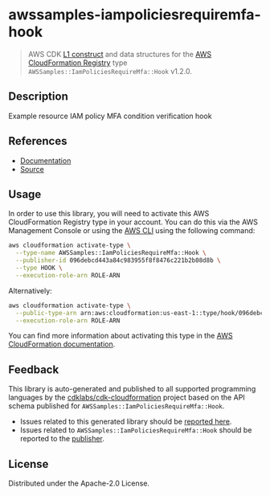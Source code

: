 # awssamples-iampoliciesrequiremfa-hook

> AWS CDK [L1 construct] and data structures for the [AWS CloudFormation Registry] type `AWSSamples::IamPoliciesRequireMfa::Hook` v1.2.0.

[L1 construct]: https://docs.aws.amazon.com/cdk/latest/guide/constructs.html
[AWS CloudFormation Registry]: https://docs.aws.amazon.com/AWSCloudFormation/latest/UserGuide/registry.html

## Description

Example resource IAM policy MFA condition verification hook

## References

* [Documentation](https://github.com/aws-cloudformation/aws-cloudformation-samples/blob/main/hooks/python-hooks/cfn-hook-iam-policy-mfa-required/README.md)
* [Source](https://github.com/aws-cloudformation/aws-cloudformation-samples/tree/main/hooks/python-hooks/cfn-hook-iam-policy-mfa-required)

## Usage

In order to use this library, you will need to activate this AWS CloudFormation Registry type in your account. You can do this via the AWS Management Console or using the [AWS CLI](https://aws.amazon.com/cli/) using the following command:

```sh
aws cloudformation activate-type \
  --type-name AWSSamples::IamPoliciesRequireMfa::Hook \
  --publisher-id 096debcd443a84c983955f8f8476c221b2b08d8b \
  --type HOOK \
  --execution-role-arn ROLE-ARN
```

Alternatively:

```sh
aws cloudformation activate-type \
  --public-type-arn arn:aws:cloudformation:us-east-1::type/hook/096debcd443a84c983955f8f8476c221b2b08d8b/AWSSamples-IamPoliciesRequireMfa-Hook \
  --execution-role-arn ROLE-ARN
```

You can find more information about activating this type in the [AWS CloudFormation documentation](https://docs.aws.amazon.com/AWSCloudFormation/latest/UserGuide/registry-public.html).

## Feedback

This library is auto-generated and published to all supported programming languages by the [cdklabs/cdk-cloudformation] project based on the API schema published for `AWSSamples::IamPoliciesRequireMfa::Hook`.

* Issues related to this generated library should be [reported here](https://github.com/cdklabs/cdk-cloudformation/issues/new?title=Issue+with+%40cdk-cloudformation%2Fawssamples-iampoliciesrequiremfa-hook+v1.2.0).
* Issues related to `AWSSamples::IamPoliciesRequireMfa::Hook` should be reported to the [publisher](https://github.com/aws-cloudformation/aws-cloudformation-samples/blob/main/hooks/python-hooks/cfn-hook-iam-policy-mfa-required/README.md).

[cdklabs/cdk-cloudformation]: https://github.com/cdklabs/cdk-cloudformation

## License

Distributed under the Apache-2.0 License.
